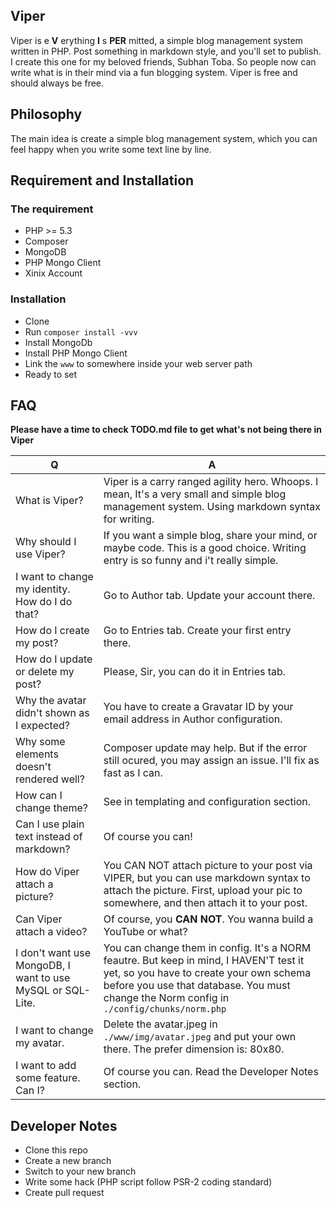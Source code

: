 ## Viper

Viper is e **V** erything **I** s **PER** mitted, a simple blog management system written in PHP. Post something in markdown style, and you'll set to publish. I create this one for my beloved friends, Subhan Toba. So people now can write what is in their mind via a fun blogging system. Viper is free and should always be free.

## Philosophy

The main idea is create a simple blog management system, which you can feel happy when you write some text line by line.

## Requirement and Installation

### The requirement

- PHP >= 5.3
- Composer
- MongoDB
- PHP Mongo Client
- Xinix Account

### Installation

- Clone
- Run `composer install -vvv`
- Install MongoDb
- Install PHP Mongo Client
- Link the `www` to somewhere inside your web server path
- Ready to set

## FAQ

**Please have a time to check TODO.md file to get what's not being there in Viper**

|   Q   |   A   |
|-------|-------|
|What is Viper? | Viper is a carry ranged agility hero. Whoops. I mean, It's a very small and simple blog management system. Using markdown syntax for writing.|
|Why should I use Viper? | If you want a simple blog, share your mind, or maybe code. This is a good choice. Writing entry is so funny and i't really simple.|
|I want to change my identity. How do I do that? | Go to Author tab. Update your account there.|
|How do I create my post? | Go to Entries tab. Create your first entry there.|
|How do I update or delete my post? | Please, Sir, you can do it in Entries tab.|
|Why the avatar didn't shown as I expected? | You have to create a Gravatar ID by your email address in Author configuration.|
|Why some elements doesn't rendered well? | Composer update may help. But if the error still ocured, you may assign an issue. I'll fix as fast as I can.|
|How can I change theme? | See in templating and configuration section.|
|Can I use plain text instead of markdown? | Of course you can!|
|How do Viper attach a picture? | You CAN NOT attach picture to your post via VIPER, but you can use markdown syntax to attach the picture. First, upload your pic to somewhere, and then attach it to your post.|
|Can Viper attach a video? | Of course, you **CAN NOT**. You wanna build a YouTube or what?|
|I don't want use MongoDB, I want to use MySQL or SQL-Lite. | You can change them in config. It's a NORM feautre. But keep in mind, I HAVEN'T test it yet, so you have to create your own schema before you use that database. You must change the Norm config in `./config/chunks/norm.php`|
|I want to change my avatar. | Delete the avatar.jpeg in `./www/img/avatar.jpeg` and put your own there. The prefer dimension is: 80x80.|
|I want to add some feature. Can I? | Of course you can. Read the Developer Notes section.|

## Developer Notes

- Clone this repo
- Create a new branch
- Switch to your new branch
- Write some hack (PHP script follow PSR-2 coding standard)
- Create pull request
